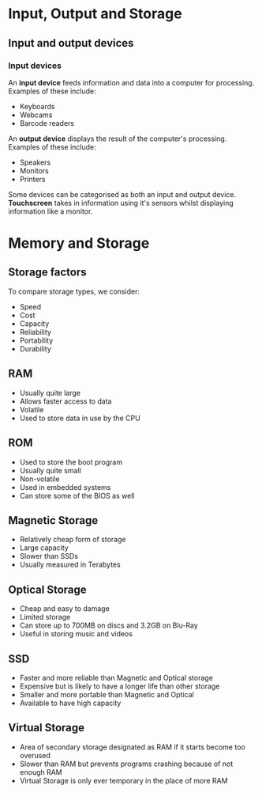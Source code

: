 # Input, Output and Storage

## Input and output devices

### Input devices
An **input device** feeds information and data into a computer for processing. Examples of these include:
- Keyboards
- Webcams
- Barcode readers

An **output device** displays the result of the computer's processing. Examples of these include:
- Speakers
- Monitors
- Printers

Some devices can be categorised as both an input and output device. **Touchscreen** takes in information using it's sensors whilst displaying information like a monitor.

# Memory and Storage

## Storage factors
To compare storage types, we consider:
- Speed
- Cost
- Capacity
- Reliability
- Portability
- Durability

## RAM
- Usually quite large
- Allows faster access to data
- Volatile
- Used to store data in use by the CPU

## ROM
- Used to store the boot program
- Usually quite small
- Non-volatile
- Used in embedded systems
- Can store some of the BIOS as well

## Magnetic Storage
- Relatively cheap form of storage
- Large capacity
- Slower than SSDs
- Usually measured in Terabytes

## Optical Storage
- Cheap and easy to damage
- Limited storage
- Can store up to 700MB on discs and 3.2GB on Blu-Ray
- Useful in storing music and videos

## SSD
- Faster and more reliable than Magnetic and Optical storage
- Expensive but is likely to have a longer life than other storage
- Smaller and more portable than Magnetic and Optical
- Available to have high capacity

## Virtual Storage
- Area of secondary storage designated as RAM if it starts become too overused
- Slower than RAM but prevents programs crashing because of not enough RAM
- Virtual Storage is only ever temporary in the place of more RAM
